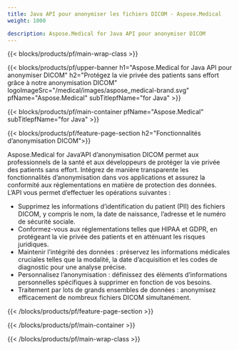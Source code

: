 ```yaml
---
title: Java API pour anonymiser les fichiers DICOM - Aspose.Medical
weight: 1000

description: Aspose.Medical for Java API pour anonymiser DICOM 
---
```


{{< blocks/products/pf/main-wrap-class >}}

{{< blocks/products/pf/upper-banner h1="Aspose.Medical for Java API pour anonymiser DICOM" h2="Protégez la vie privée des patients sans effort grâce à notre anonymisation DICOM" logoImageSrc="/medical/images/aspose_medical-brand.svg" pfName="Aspose.Medical" subTitlepfName="for Java" >}}

{{< blocks/products/pf/main-container pfName="Aspose.Medical" subTitlepfName="for Java" >}}

{{< blocks/products/pf/feature-page-section h2="Fonctionnalités d’anonymisation DICOM">}}

<p>Aspose.Medical for Java’API d’anonymisation DICOM permet aux professionnels de la santé et aux développeurs de protéger la vie privée des patients sans effort. Intégrez de manière transparente les fonctionnalités d’anonymisation dans vos applications et assurez la conformité aux réglementations en matière de protection des données. L’API vous permet d’effectuer les opérations suivantes :</p>

<ul>
<li>Supprimez les informations d’identification du patient (PII) des fichiers DICOM, y compris le nom, la date de naissance, l’adresse et le numéro de sécurité sociale.</li>
<li>Conformez-vous aux réglementations telles que HIPAA et GDPR, en protégeant la vie privée des patients et en atténuant les risques juridiques.</li>
<li>Maintenir l’intégrité des données : préservez les informations médicales cruciales telles que la modalité, la date d’acquisition et les codes de diagnostic pour une analyse précise.</li>
<li>Personnalisez l’anonymisation : définissez des éléments d’informations personnelles spécifiques à supprimer en fonction de vos besoins.</li>
<li>Traitement par lots de grands ensembles de données : anonymisez efficacement de nombreux fichiers DICOM simultanément.</li>
</ul>

{{< /blocks/products/pf/feature-page-section >}}

{{< /blocks/products/pf/main-container >}}

{{< /blocks/products/pf/main-wrap-class >}}